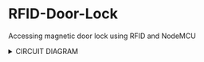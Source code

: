 # RFID-Door-Lock
Accessing magnetic door lock using RFID and NodeMCU

<details>
<summary>CIRCUIT DIAGRAM</summary>
<img src="https://github.com/msyahmizulkepli/RFID-Door-Lock/blob/main/CircuitDiagram.jpeg">
</details>
